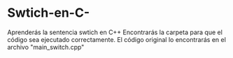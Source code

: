 # Swtich-en-C-
Aprenderás la sentencia swtich en C++
Encontrarás la carpeta para que el código sea ejecutado correctamente. 
El código original lo encontrarás en el archivo "main_switch.cpp" 
